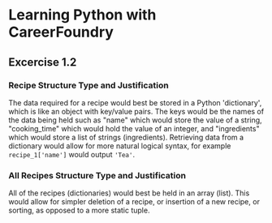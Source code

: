 # Learning Python with CareerFoundry

## Excercise 1.2

### Recipe Structure Type and Justification
The data required for a recipe would best be stored in a Python 'dictionary', which is like an object with key/value pairs. The keys would be the names of the data being held such as "name" which would store the value of a string, "cooking_time" which would hold the value of an integer, and "ingredients" which would store a list of strings (ingredients). Retrieving data from a dictionary would allow for more natural logical syntax, for example ```recipe_1['name']``` would output ```'Tea'```.

### All Recipes Structure Type and Justification
All of the recipes (dictionaries) would best be held in an array (list). This would allow for simpler deletion of a recipe, or insertion of a new recipe, or sorting, as opposed to a more static tuple.